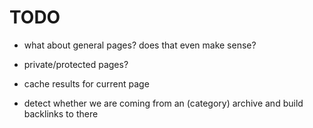 # TODO

* what about general pages? does that even make sense?
* private/protected pages?
* cache results for current page

* detect whether we are coming from an (category) archive and build backlinks to there